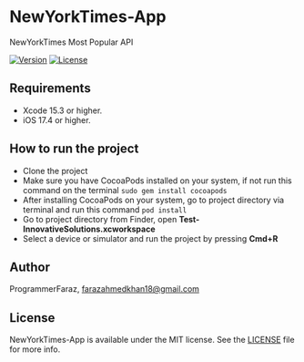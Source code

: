 # NewYorkTimes-App
 NewYorkTimes Most Popular API


[![Version](https://img.shields.io/badge/version-1.0.0-blue)](https://github.com/ProgrammerFaraz/Face-Detection)
[![License](https://img.shields.io/badge/license-MIT-gray)](https://github.com/ProgrammerFaraz/Face-Detection)

## Requirements

* Xcode 15.3 or higher.
* iOS 17.4 or higher.
  
## How to run the project
* Clone the project
* Make sure you have CocoaPods installed on your system, if not run this command on the terminal `sudo gem install cocoapods`
* After installing CocoaPods on your system, go to project directory via terminal and run this command `pod install`
* Go to project directory from Finder, open __Test-InnovativeSolutions.xcworkspace__
* Select a device or simulator and run the project by pressing __Cmd+R__

## Author

ProgrammerFaraz, farazahmedkhan18@gmail.com


## License

NewYorkTimes-App is available under the MIT license. See the [LICENSE](LICENSE) file for more info.
